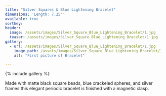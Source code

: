 ```yaml
---
title: "Silver Squares & Blue Lightening Bracelet"
dimensions: 'Length: 7.25"'
available: true
sortkey: 
header:
  image: /assets/images/Silver_Square_Blue_Lightening_Bracelet/1.jpg
  teaser: /assets/images/Silver_Square_Blue_Lightening_Bracelet/1.jpg
gallery:
  - url: /assets/images/Silver_Square_Blue_Lightening_Bracelet/1.jpg
    image_path: /assets/images/Silver_Square_Blue_Lightening_Bracelet/1.jpg
    alt: "First picture of Bracelet"

---
```



{% include gallery %}

Made with matte black square  beads, blue crackeled spheres, and silver frames this elegant periodic bracelet is finished with a magnetic clasp.
